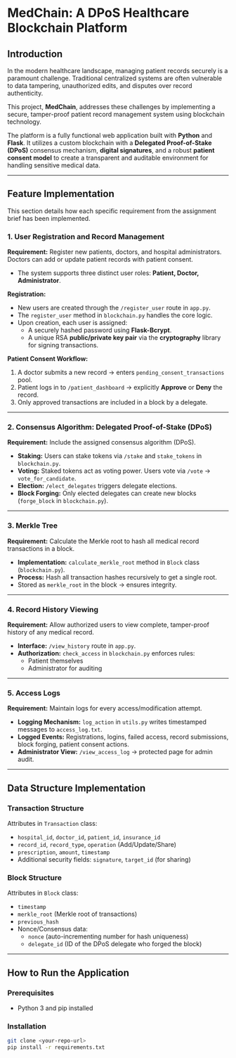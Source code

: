 # **MedChain: A DPoS Healthcare Blockchain Platform**

## **Introduction**
In the modern healthcare landscape, managing patient records securely is a paramount challenge. Traditional centralized systems are often vulnerable to data tampering, unauthorized edits, and disputes over record authenticity.  

This project, **MedChain**, addresses these challenges by implementing a secure, tamper-proof patient record management system using blockchain technology.

The platform is a fully functional web application built with **Python** and **Flask**. It utilizes a custom blockchain with a **Delegated Proof-of-Stake (DPoS)** consensus mechanism, **digital signatures**, and a robust **patient consent model** to create a transparent and auditable environment for handling sensitive medical data.

---

## **Feature Implementation**
This section details how each specific requirement from the assignment brief has been implemented.

### **1. User Registration and Record Management**
**Requirement:** Register new patients, doctors, and hospital administrators. Doctors can add or update patient records with patient consent.

- The system supports three distinct user roles: **Patient, Doctor, Administrator**.  

**Registration:**  
- New users are created through the `/register_user` route in `app.py`.  
- The `register_user` method in `blockchain.py` handles the core logic.  
- Upon creation, each user is assigned:
  - A securely hashed password using **Flask-Bcrypt**.  
  - A unique RSA **public/private key pair** via the **cryptography** library for signing transactions.

**Patient Consent Workflow:**  
1. A doctor submits a new record → enters `pending_consent_transactions` pool.  
2. Patient logs in to `/patient_dashboard` → explicitly **Approve** or **Deny** the record.  
3. Only approved transactions are included in a block by a delegate.

---

### **2. Consensus Algorithm: Delegated Proof-of-Stake (DPoS)**
**Requirement:** Include the assigned consensus algorithm (DPoS).  

- **Staking:** Users can stake tokens via `/stake` and `stake_tokens` in `blockchain.py`.  
- **Voting:** Staked tokens act as voting power. Users vote via `/vote` → `vote_for_candidate`.  
- **Election:** `/elect_delegates` triggers delegate elections.  
- **Block Forging:** Only elected delegates can create new blocks (`forge_block` in `blockchain.py`).

---

### **3. Merkle Tree**
**Requirement:** Calculate the Merkle root to hash all medical record transactions in a block.

- **Implementation:** `calculate_merkle_root` method in `Block` class (`blockchain.py`).  
- **Process:** Hash all transaction hashes recursively to get a single root.  
- Stored as `merkle_root` in the block → ensures integrity.

---

### **4. Record History Viewing**
**Requirement:** Allow authorized users to view complete, tamper-proof history of any medical record.

- **Interface:** `/view_history` route in `app.py`.  
- **Authorization:** `check_access` in `blockchain.py` enforces rules:
  - Patient themselves  
  - Administrator for auditing

---

### **5. Access Logs**
**Requirement:** Maintain logs for every access/modification attempt.

- **Logging Mechanism:** `log_action` in `utils.py` writes timestamped messages to `access_log.txt`.  
- **Logged Events:** Registrations, logins, failed access, record submissions, block forging, patient consent actions.  
- **Administrator View:** `/view_access_log` → protected page for admin audit.

---

## **Data Structure Implementation**

### **Transaction Structure**
Attributes in `Transaction` class:
- `hospital_id`, `doctor_id`, `patient_id`, `insurance_id`  
- `record_id`, `record_type`, `operation` (Add/Update/Share)  
- `prescription`, `amount`, `timestamp`  
- Additional security fields: `signature`, `target_id` (for sharing)

### **Block Structure**
Attributes in `Block` class:
- `timestamp`  
- `merkle_root` (Merkle root of transactions)  
- `previous_hash`  
- Nonce/Consensus data:
  - `nonce` (auto-incrementing number for hash uniqueness)  
  - `delegate_id` (ID of the DPoS delegate who forged the block)

---

## **How to Run the Application**

### **Prerequisites**
- Python 3 and pip installed

### **Installation**
```bash
git clone <your-repo-url>
pip install -r requirements.txt
